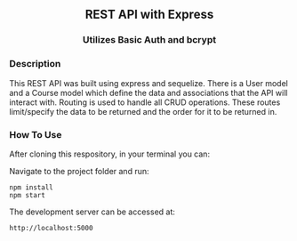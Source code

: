 <div align="center">

## REST API with Express
### Utilizes Basic Auth and bcrypt

</div>

### Description

This REST API was built using express and sequelize.  There is a User model and a Course model which define the data and associations that the API will interact with.  Routing is used to handle all CRUD operations.  These routes limit/specify the data to be returned and the order for it to be returned in.  

### How To Use

After cloning this respository, in your terminal you can:

Navigate to the project folder and run:
```
npm install
npm start
```

The development server can be accessed at:
```
http://localhost:5000
```

